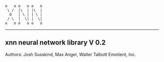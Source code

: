 
	o   o o   o o   o 
	 \ /  |\  | |\  | 
	  O   | \ | | \ | 
	 / \  |  \| |  \| 
  	o   o o   o o   o 
                  
----------------------------------
 xnn neural network library V 0.2
----------------------------------


Authors:
Josh Susskind, Max Anger, Walter Talbott
Emotient, Inc.



